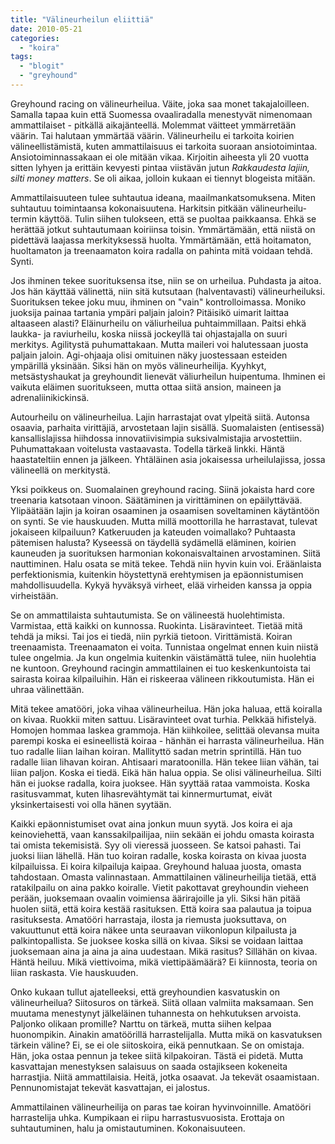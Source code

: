 ```yaml
---
title: "Välineurheilun eliittiä"
date: 2010-05-21
categories: 
  - "koira"
tags: 
  - "blogit"
  - "greyhound"
---
```


Greyhound racing on välineurheilua. Väite, joka saa monet takajaloilleen. Samalla tapaa kuin että Suomessa ovaaliradalla menestyvät nimenomaan ammattilaiset - pitkällä aikajänteellä. Molemmat väitteet ymmärretään väärin. Tai halutaan ymmärtää väärin. Välineurheilu ei tarkoita koirien välineellistämistä, kuten ammattilaisuus ei tarkoita suoraan ansiotoimintaa. Ansiotoiminnassakaan ei ole mitään vikaa. Kirjoitin aiheesta yli 20 vuotta sitten lyhyen ja erittäin kevyesti pintaa viistävän jutun _Rakkaudesta lajiin, silti money matters_. Se oli aikaa, jolloin kukaan ei tiennyt blogeista mitään.

<!--more-->

Ammattilaisuuteen tulee suhtautua ideana, maailmankatsomuksena. Miten suhtautuu toimintaansa kokonaisuutena. Harkitsin pitkään välineurheilu-termin käyttöä. Tulin siihen tulokseen, että se puoltaa paikkaansa. Ehkä se herättää jotkut suhtautumaan koiriinsa toisin. Ymmärtämään, että niistä on pidettävä laajassa merkityksessä huolta. Ymmärtämään, että hoitamaton, huoltamaton ja treenaamaton koira radalla on pahinta mitä voidaan tehdä. Synti.

Jos ihminen tekee suorituksensa itse, niin se on urheilua. Puhdasta ja aitoa. Jos hän käyttää välinettä, niin sitä kutsutaan (halventavasti) välineurheiluksi. Suorituksen tekee joku muu, ihminen on "vain" kontrolloimassa. Moniko juoksija painaa tartania ympäri paljain jaloin? Pitäisikö uimarit laittaa altaaseen alasti? Eläinurheilu on väliurheilua puhtaimmillaan. Paitsi ehkä laukka- ja raviurheilu, koska niissä jockeyllä tai ohjastajalla on suuri merkitys. Agilitystä puhumattakaan. Mutta maileri voi halutessaan juosta paljain jaloin. Agi-ohjaaja olisi omituinen näky juostessaan esteiden ympärillä yksinään. Siksi hän on myös välineurheilija. Kyyhkyt, metsästyshaukat ja greyhoundit lienevät väliurheilun huipentuma. Ihminen ei vaikuta eläimen suoritukseen, mutta ottaa siitä ansion, maineen ja adrenaliinikickinsä.

Autourheilu on välineurheilua. Lajin harrastajat ovat ylpeitä siitä. Autonsa osaavia, parhaita virittäjiä, arvostetaan lajin sisällä. Suomalaisten (entisessä) kansallislajissa hiihdossa innovatiivisimpia suksivalmistajia arvostettiin. Puhumattakaan voitelusta vastaavasta. Todella tärkeä linkki. Häntä haastateltiin ennen ja jälkeen. Yhtäläinen asia jokaisessa urheilulajissa, jossa välineellä on merkitystä.

Yksi poikkeus on. Suomalainen greyhound racing. Siinä jokaista hard core treenaria katsotaan vinoon. Säätäminen ja virittäminen on epäilyttävää. Ylipäätään lajin ja koiran osaaminen ja osaamisen soveltaminen käytäntöön on synti. Se vie hauskuuden. Mutta millä moottorilla he harrastavat, tulevat jokaiseen kilpailuun? Katkeruuden ja kateuden voimallako? Puhtaasta pätemisen halusta? Kyseessä on täydellä sydämellä eläminen, koirien kauneuden ja suorituksen harmonian kokonaisvaltainen arvostaminen. Siitä nauttiminen. Halu osata se mitä tekee. Tehdä niin hyvin kuin voi. Eräänlaista perfektionismia, kuitenkin höystettynä erehtymisen ja epäonnistumisen mahdollisuudella. Kykyä hyväksyä virheet, elää virheiden kanssa ja oppia virheistään.

Se on ammattilaista suhtautumista. Se on välineestä huolehtimista. Varmistaa, että kaikki on kunnossa. Ruokinta. Lisäravinteet. Tietää mitä tehdä ja miksi. Tai jos ei tiedä, niin pyrkiä tietoon. Virittämistä. Koiran treenaamista. Treenaamaton ei voita. Tunnistaa ongelmat ennen kuin niistä tulee ongelmia. Ja kun ongelmia kuitenkin väistämättä tulee, niin huolehtia ne kuntoon. Greyhound racingin ammattilainen ei tuo keskenkuntoista tai sairasta koiraa kilpailuihin. Hän ei riskeeraa välineen rikkoutumista. Hän ei uhraa välinettään.

Mitä tekee amatööri, joka vihaa välineurheilua. Hän joka haluaa, että koiralla on kivaa. Ruokkii miten sattuu. Lisäravinteet ovat turhia. Pelkkää hifistelyä. Homojen hommaa laskea grammoja. Hän kiihkoilee, selittää olevansa muita parempi koska ei esineellistä koiraa - hänhän ei harrasta välineurheilua. Hän tuo radalle liian laihan koiran. Mallityttö sadan metrin sprintillä. Hän tuo radalle liian lihavan koiran. Ahtisaari maratoonilla. Hän tekee liian vähän, tai liian paljon. Koska ei tiedä. Eikä hän halua oppia. Se olisi välineurheilua. Silti hän ei juokse radalla, koira juoksee. Hän syyttää rataa vammoista. Koska rasitusvammat, kuten lihasrevähtymät tai kinnermurtumat, eivät yksinkertaisesti voi olla hänen syytään.

Kaikki epäonnistumiset ovat aina jonkun muun syytä. Jos koira ei aja keinoviehettä, vaan kanssakilpailijaa, niin sekään ei johdu omasta koirasta tai omista tekemisistä. Syy oli vieressä juosseen. Se katsoi pahasti. Tai juoksi liian lähellä. Hän tuo koiran radalle, koska koirasta on kivaa juosta kilpailuissa. Ei koira kilpailuja kaipaa. Greyhound haluaa juosta, omasta tahdostaan. Omasta valinnastaan. Ammattilainen välineurheilija tietää, että ratakilpailu on aina pakko koiralle. Vietit pakottavat greyhoundin vieheen perään, juoksemaan ovaalin voimiensa äärirajoille ja yli. Siksi hän pitää huolen siitä, että koira kestää rasituksen. Että koira saa palautua ja toipua rasituksesta. Amatööri harrastaja, ilosta ja riemusta juoksuttava, on vakuuttunut että koira näkee unta seuraavan viikonlopun kilpailusta ja palkintopallista. Se juoksee koska sillä on kivaa. Siksi se voidaan laittaa juoksemaan aina ja aina ja aina uudestaan. Mikä rasitus? Sillähän on kivaa. Häntä heiluu. Mikä viettivoima, mikä viettipäämäärä? Ei kiinnosta, teoria on liian raskasta. Vie hauskuuden.

Onko kukaan tullut ajatelleeksi, että greyhoundien kasvatuskin on välineurheilua? Siitosuros on tärkeä. Siitä ollaan valmiita maksamaan. Sen muutama menestynyt jälkeläinen tuhannesta on hehkutuksen arvoista. Paljonko olikaan promille? Narttu on tärkeä, mutta siihen kelpaa huonompikin. Ainakin amatöörillä harrastelijalla. Mutta mikä on kasvatuksen tärkein väline? Ei, se ei ole siitoskoira, eikä pennutkaan. Se on omistaja. Hän, joka ostaa pennun ja tekee siitä kilpakoiran. Tästä ei pidetä. Mutta kasvattajan menestyksen salaisuus on saada ostajikseen kokeneita harrastjia. Niitä ammattilaisia. Heitä, jotka osaavat. Ja tekevät osaamistaan. Pennunomistajat tekevät kasvattajan, ei jalostus.

Ammattilainen välineurheilija on paras tae koiran hyvinvoinnille. Amatööri harrastelija uhka. Kumpikaan ei riipu harrastusvuosista. Erottaja on suhtautuminen, halu ja omistautuminen. Kokonaisuuteen.
